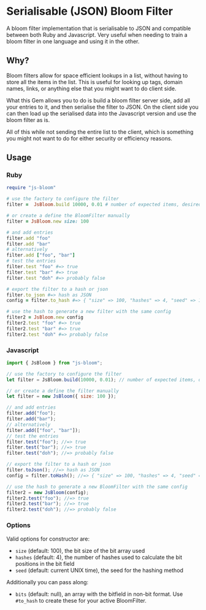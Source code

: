 # Serialisable (JSON) Bloom Filter

A bloom filter implementation that is serialisable to JSON and compatible between both Ruby and Javascript. Very useful when needing to train a bloom filter in one language and using it in the other.

## Why?

Bloom filters allow for space efficient lookups in a list, without having to store all the items in the list. This is useful for looking up tags, domain names, links, or anything else that you might want to do client side.

What this Gem allows you to do is build a bloom filter server side, add all your entries to it, and then serialise the filter to JSON. On the client side you can then load up the serialised data into the Javascript version and use the bloom filter as is.

All of this while not sending the entire list to the client, which is something you might not want to do for either security or efficiency reasons.

## Usage

### Ruby

```ruby
require "js-bloom"

# use the factory to configure the filter
filter =  JsBloom.build 10000, 0.01 # number of expected items, desired error rate

# or create a define the BloomFilter manually
filter = JsBloom.new size: 100

# and add entries
filter.add "foo"
filter.add "bar"
# alternatively
filter.add ["foo", "bar"]
# test the entries
filter.test "foo" #=> true
filter.test "bar" #=> true
filter.test "doh" #=> probably false

# export the filter to a hash or json
filter.to_json #=> hash as JSON
config = filter.to_hash #=> { "size" => 100, "hashes" => 4, "seed" => 1234567890, "bits" => [...] }

# use the hash to generate a new filter with the same config
filter2 = JsBloom.new config
filter2.test "foo" #=> true
filter2.test "bar" #=> true
filter2.test "doh" #=> probably false
```

### Javascript

```javascript
import { JsBloom } from "js-bloom";

// use the factory to configure the filter
let filter = JsBloom.build(10000, 0.01); // number of expected items, desired error rate

// or create a define the filter manually
let filter = new JsBloom({ size: 100 });

// and add entries
filter.add("foo");
filter.add("bar");
// alternatively
filter.add(["foo", "bar"]);
// test the entries
filter.test("foo"); //=> true
filter.test("bar"); //=> true
filter.test("doh"); //=> probably false

// export the filter to a hash or json
filter.toJson(); //=> hash as JSON
config = filter.toHash(); //=> { "size" => 100, "hashes" => 4, "seed" => 1234567890, "bits" => [...] }

// use the hash to generate a new BloomFilter with the same config
filter2 = new JsBloom(config);
filter2.test("foo"); //=> true
filter2.test("bar"); //=> true
filter2.test("doh"); //=> probably false
```

### Options

Valid options for constructor are:

- `size` (default: 100), the bit size of the bit array used
- `hashes` (default: 4), the number of hashes used to calculate the bit positions in the bit field
- `seed` (default: current UNIX time), the seed for the hashing method

Additionally you can pass along:

- `bits` (default: null), an array with the bitfield in non-bit format. Use `#to_hash` to create these for your active BloomFilter.

